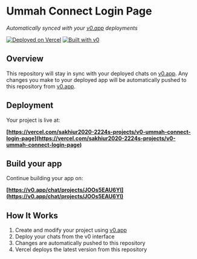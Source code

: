# Ummah Connect Login Page

*Automatically synced with your [v0.app](https://v0.app) deployments*

[![Deployed on Vercel](https://img.shields.io/badge/Deployed%20on-Vercel-black?style=for-the-badge&logo=vercel)](https://vercel.com/sakhiur2020-2224s-projects/v0-ummah-connect-login-page)
[![Built with v0](https://img.shields.io/badge/Built%20with-v0.app-black?style=for-the-badge)](https://v0.app/chat/projects/JOOs5EAU6YI)

## Overview

This repository will stay in sync with your deployed chats on [v0.app](https://v0.app).
Any changes you make to your deployed app will be automatically pushed to this repository from [v0.app](https://v0.app).

## Deployment

Your project is live at:

**[https://vercel.com/sakhiur2020-2224s-projects/v0-ummah-connect-login-page](https://vercel.com/sakhiur2020-2224s-projects/v0-ummah-connect-login-page)**

## Build your app

Continue building your app on:

**[https://v0.app/chat/projects/JOOs5EAU6YI](https://v0.app/chat/projects/JOOs5EAU6YI)**

## How It Works

1. Create and modify your project using [v0.app](https://v0.app)
2. Deploy your chats from the v0 interface
3. Changes are automatically pushed to this repository
4. Vercel deploys the latest version from this repository